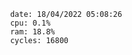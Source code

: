 

                date: 18/04/2022 05:08:26
                cpu: 0.1%
                ram: 18.8%
                cycles: 16800

                         